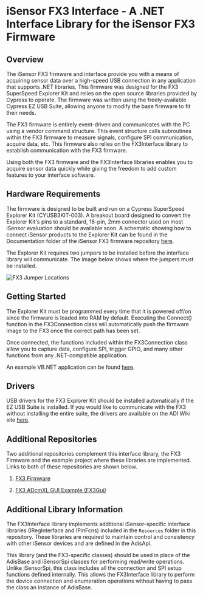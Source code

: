 # iSensor FX3 Interface - A .NET Interface Library for the iSensor FX3 Firmware

## Overview

The iSensor FX3 firmware and interface provide you with a means of acquiring sensor data over a high-speed USB connection in any application that supports .NET libraries. This firmware was designed for the FX3 SuperSpeed Explorer Kit and relies on the open source libraries provided by Cypress to operate. The firmware was written using the freely-available Cypress EZ USB Suite, allowing anyone to modify the base firmware to fit their needs. 

The FX3 firmware is entirely event-driven and communicates with the PC using a vendor command structure. This event structure calls subroutines within the FX3 firmware to measure signals, configure SPI communication, acquire data, etc. This firmware also relies on the FX3Interface library to establish communication with the FX3 firmware. 

Using both the FX3 firmware and the FX3Interface libraries enables you to acquire sensor data quickly while giving the freedom to add custom features to your interface software. 

## Hardware Requirements

The firmware is designed to be built and run on a Cypress SuperSpeed Explorer Kit (CYUSB3KIT-003). A breakout board designed to convert the Explorer Kit's pins to a standard, 16-pin, 2mm connector used on most iSensor evaluation should be available soon. A schematic showing how to connect iSensor products to the Explorer Kit can be found in the Documentation folder of the iSensor FX3 firmware repository [here](https://github.com/juchong/iSensor-FX3-Firmware/tree/master/Documentation). 

The Explorer Kit requires two jumpers to be installed before the interface library will communicate. The image below shows where the jumpers must be installed.

 ![FX3 Jumper Locations](https://raw.githubusercontent.com/juchong/iSensor-FX3-Firmware/master/Documentation/pictures/JumperLocations.jpg)

## Getting Started

The Explorer Kit must be programmed every time that it is powered off/on since the firmware is loaded into RAM by default. Executing the Connect() function in the FX3Connection class will automatically push the firmware image to the FX3 once the correct path has been set. 

Once connected, the functions included within the FX3Connection class allow you to capture data, configure SPI, trigger GPIO, and many other functions from any .NET-compatible application.

An example VB.NET application can be found [here](https://github.com/juchong/FX3Gui). 

## Drivers

USB drivers for the FX3 Explorer Kit should be installed automatically if the EZ USB Suite is installed. If you would like to communicate with the FX3 without installing the entire suite, the drivers are available on the ADI Wiki site [here](https://wiki.analog.com/_media/resources/eval/user-guides/inertial-mems/fx3driver.zip).

## Additional Repositories

Two additional repositories complement this interface library, the FX3 Firmware and the example project where these libraries are implemented. Links to both of these repositories are shown below.

1. [FX3 Firmware](https://github.com/juchong/iSensor-FX3-Firmware)

2. [FX3 ADcmXL GUI Example (FX3Gui)](https://github.com/juchong/iSensor-ADcmXL-FX3Gui)

## Additional Library Information

The FX3Interface library implements additional iSensor-specific interface libraries (IRegInterface and IPinFcns) included in the `Resources` folder in this repository. These libraries are required to maintain control and consistency with other iSensor devices and are defined in the AdisApi. 

This library (and the FX3-specific classes) should be used in place of the AdisBase and iSensorSpi classes for performing read/write operations. Unlike iSensorSpi, this class includes all the connection and SPI setup functions defined internally. This allows the FX3Interface library to perform the device connection and enumeration operations without having to pass the class an instance of AdisBase. 
